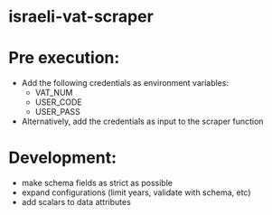 # israeli-vat-scraper

# Pre execution:
- Add the following credentials as environment variables:
    - VAT_NUM
    - USER_CODE
    - USER_PASS
- Alternatively, add the credentials as input to the scraper function

# Development:
- make schema fields as strict as possible
- expand configurations (limit years, validate with schema, etc)
- add scalars to data attributes